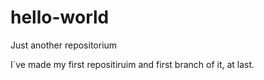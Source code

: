 # hello-world
Just another repositorium

I`ve made my first repositiruim and first branch of it, at last.
